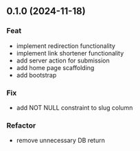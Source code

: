 ## 0.1.0 (2024-11-18)

### Feat

- implement redirection functionality
- implement link shortener functionality
- add server action for submission
- add home page scaffolding
- add bootstrap

### Fix

- add NOT NULL constraint to slug column

### Refactor

- remove unnecessary DB return

